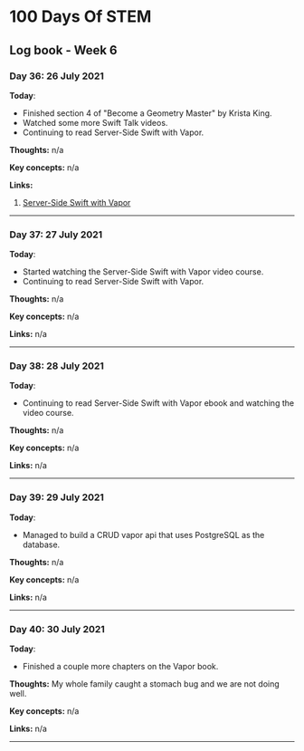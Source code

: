 # 100 Days Of STEM

## Log book - Week 6

### Day 36: 26 July 2021

**Today**: 

* Finished section 4 of "Become a Geometry Master" by Krista King.
* Watched some more Swift Talk videos.
* Continuing to read Server-Side Swift with Vapor.

**Thoughts:** n/a

**Key concepts:** n/a

**Links:** 

1. [Server-Side Swift with Vapor](https://www.raywenderlich.com/books/server-side-swift-with-vapor)

---

### Day 37: 27 July 2021

**Today**: 

* Started watching the Server-Side Swift with Vapor video course. 
* Continuing to read Server-Side Swift with Vapor.

**Thoughts:** n/a

**Key concepts:** n/a

**Links:** n/a

---

### Day 38: 28 July 2021

**Today**: 

* Continuing to read Server-Side Swift with Vapor ebook and watching the video course.

**Thoughts:** n/a

**Key concepts:** n/a

**Links:** n/a

---

### Day 39: 29 July 2021

**Today**: 

* Managed to build a CRUD vapor api that uses PostgreSQL as the database.

**Thoughts:** n/a

**Key concepts:** n/a

**Links:** n/a

---

### Day 40: 30 July 2021

**Today**: 

* Finished a couple more chapters on the Vapor book.

**Thoughts:** My whole family caught a stomach bug and we are not doing well.

**Key concepts:** n/a

**Links:** n/a

---
